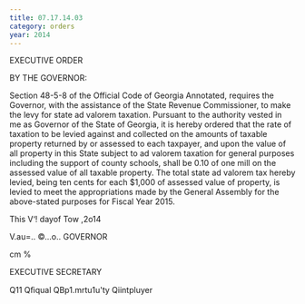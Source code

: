 ```yaml
---
title: 07.17.14.03
category: orders
year: 2014
---
```

 

EXECUTIVE ORDER

BY THE GOVERNOR:

Section 48-5-8 of the Official Code of Georgia Annotated, requires the Governor,
with the assistance of the State Revenue Commissioner, to make the levy for state
ad valorem taxation. Pursuant to the authority vested in me as Governor of the
State of Georgia, it is hereby ordered that the rate of taxation to be levied against
and collected on the amounts of taxable property returned by or assessed to each
taxpayer, and upon the value of all property in this State subject to ad valorem
taxation for general purposes including the support of county schools, shall be
0.10 of one mill on the assessed value of all taxable property. The total state ad
valorem tax hereby levied, being ten cents for each $1,000 of assessed value of
property, is levied to meet the appropriations made by the General Assembly for
the above-stated purposes for Fiscal Year 2015.

This V‘! dayof Tow ,2o14

V\.au=.. ©...o..
GOVERNOR

cm %

EXECUTIVE SECRETARY

Q11 Qﬁqual QBp1.mrtu1u'ty Qiintpluyer


